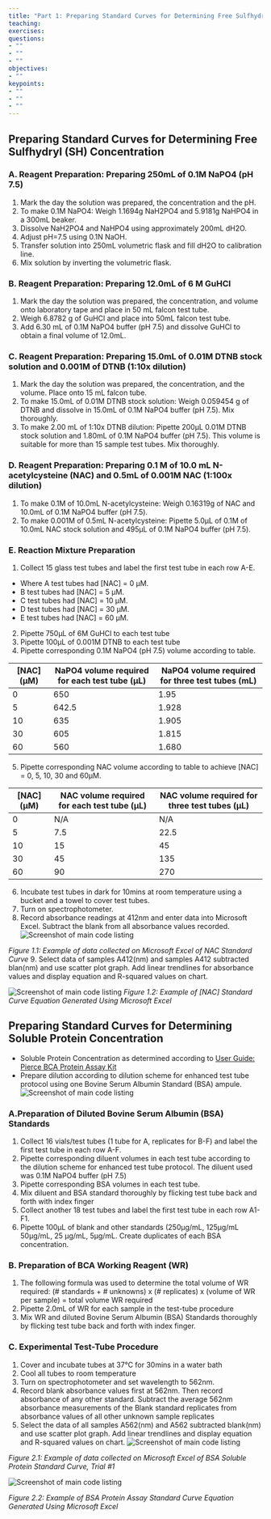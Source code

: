 ```yaml
---
title: "Part 1: Preparing Standard Curves for Determining Free Sulfhydryl (SH) and Soluble Protein"
teaching: 
exercises: 
questions:
- ""
- ""
- ""
objectives:
- ""
keypoints:
- ""
- ""
- ""
---
```


## Preparing Standard Curves for Determining Free Sulfhydryl (SH) Concentration

### A. Reagent Preparation: Preparing 250mL of 0.1M NaPO4 (pH 7.5)
1. Mark the day the solution was prepared, the concentration and the pH.
2. To make 0.1M NaPO4: Weigh 1.1694g NaH2PO4 and 5.9181g NaHPO4 in a 300mL beaker.
3. Dissolve NaH2PO4 and NaHPO4 using approximately 200mL dH2O.
4. Adjust pH=7.5 using 0.1N NaOH.
5. Transfer solution into 250mL volumetric flask and fill dH2O to calibration line.
6. Mix solution by inverting the volumetric flask.  

### B. Reagent Preparation: Preparing 12.0mL of 6 M GuHCl 
1. Mark the day the solution was prepared, the concentration, and volume onto laboratory tape and place in 50 mL falcon test tube.
2. Weigh 6.8782 g of GuHCl and place into 50mL falcon test tube. 
3. Add 6.30 mL of 0.1M NaPO4 buffer (pH 7.5) and dissolve GuHCl to obtain a final volume of 12.0mL.

### C. Reagent Preparation: Preparing 15.0mL of 0.01M DTNB stock solution and 0.001M of DTNB (1:10x dilution)
1. Mark the day the solution was prepared, the concentration, and the volume. Place onto 15 mL falcon tube.
2. To make 15.0mL of 0.01M DTNB stock solution: Weigh 0.059454 g of DTNB and dissolve in 15.0mL of 0.1M NaPO4 buffer (pH 7.5). Mix thoroughly.
3. To make 2.00 mL of 1:10x DTNB dilution: Pipette 200µL 0.01M DTNB stock solution and 1.80mL of 0.1M NaPO4 buffer (pH 7.5). This volume is suitable for more than 15 sample test tubes. Mix thoroughly.

### D. Reagent Preparation: Preparing 0.1 M of 10.0 mL N-acetylcysteine (NAC) and 0.5mL of 0.001M NAC (1:100x dilution) 
1. To make 0.1M of 10.0mL N-acetylcysteine: Weigh 0.16319g of NAC and 10.0mL of 0.1M NaPO4 buffer (pH 7.5).
2. To make 0.001M of 0.5mL N-acetylcysteine: Pipette 5.0µL of 0.1M of 10.0mL NAC stock solution and 495µL of 0.1M NaPO4 buffer (pH 7.5).

### E. Reaction Mixture Preparation
1. Collect 15 glass test tubes and label the first test tube in each row A-E. 
- Where A test tubes had [NAC] = 0 µM. 
- B test tubes had [NAC] = 5 µM. 
- C test tubes had [NAC] = 10 µM. 
- D test tubes had [NAC] = 30 µM. 
- E test tubes had [NAC] = 60 µM. 
2. Pipette 750µL of 6M GuHCl to each test tube 
3. Pipette 100µL of 0.001M DTNB to each test tube
4. Pipette corresponding 0.1M NaPO4 (pH 7.5) volume according to table.


|[NAC] (µM)  |NaPO4 volume required for each test tube (µL)|NaPO4 volume required for three test tubes (mL) | 
|------------|---------------------------------------------|------------------------------------------------|
|0           |650                                          |1.95                                            |
|5           |642.5                                        |1.928                                           |
|10          |635                                          |1.905                                           |
|30          |605                                          |1.815                                           |
|60          |560                                          |1.680                                           |

5. Pipette corresponding NAC volume according to table to achieve [NAC] = 0, 5, 10, 30 and 60µM. 


|[NAC] (µM)  |NAC volume required for each test tube (µL)  |NAC volume required for three test tubes (µL)   | 
|------------|---------------------------------------------|------------------------------------------------|
|0           |N/A                                          |N/A                                             |
|5           |7.5                                          |22.5                                            |
|10          |15                                           |45                                              |
|30          |45                                           |135                                             |
|60          |90                                           |270                                             |

6.	Incubate test tubes in dark for 10mins at room temperature using a bucket and a towel to cover test tubes. 
7.	Turn on spectrophotometer. 
8.	Record absorbance readings at 412nm and enter data into Microsoft Excel. Subtract the blank from all absorbance values recorded.
![Screenshot of main code listing](../fig/PART-1-figure1.1.jpg)
 
*Figure 1.1: Example of data collected on Microsoft Excel of NAC Standard Curve*
9. Select data of samples A412(nm) and samples A412 subtracted blan(nm) and use scatter plot graph. Add linear trendlines for absorbance values and display equation and R-squared values on chart.

![Screenshot of main code listing](../fig/PART-1-figure1.2.jpg)
*Figure 1.2: Example of [NAC] Standard Curve Equation Generated Using Microsoft Excel*

## Preparing Standard Curves for Determining Soluble Protein Concentration

- Soluble Protein Concentration as determined according to [User Guide: Pierce BCA Protein Assay Kit](https://www.urmc.rochester.edu/MediaLibraries/URMCMedia/labs/ritchlin-lab/documents/MAN0011430_Pierce_BCA_Protein_Asy_UG.pdf)
- Prepare dilution according to dilution scheme for enhanced test tube protocol using one Bovine Serum Albumin Standard (BSA) ampule.  
![Screenshot of main code listing](../fig/PART-1-figure1.3.png)

### A.Preparation of Diluted Bovine Serum Albumin (BSA) Standards
1. Collect 16 vials/test tubes (1 tube for A, replicates for B-F) and label the first test tube in each row A-F.
2. Pipette corresponding diluent volumes in each test tube according to the dilution scheme for enhanced test tube protocol. The diluent used was 0.1M NaPO4 buffer (pH 7.5) 
3. Pipette corresponding BSA volumes in each test tube. 
4. Mix diluent and BSA standard thoroughly by flicking test tube back and forth with index finger
5. Collect another 18 test tubes and label the first test tube in each row A1-F1.
6. Pipette 100µL of blank and other standards (250µg/mL, 125µg/mL 50µg/mL, 25 µg/mL, 5µg/mL. Create duplicates of each BSA concentration. 

### B. Preparation of BCA Working Reagent (WR)
1. The following formula was used to determine the total volume of WR required: 
(# standards + # unknowns) x (# replicates) x (volume of WR per sample) = total volume WR required 
2. Pipette 2.0mL of WR for each sample in the test-tube procedure
3. Mix WR and diluted Bovine Serum Albumin (BSA) Standards thoroughly by flicking test tube back and forth with index finger. 

### C. Experimental Test-Tube Procedure
1. Cover and incubate tubes at 37°C for 30mins in a water bath
2. Cool all tubes to room temperature 
3. Turn on spectrophotometer and set wavelength to 562nm. 
4. Record blank absorbance values first at 562nm. Then record absorbance of any other standard. Subtract the average 562nm absorbance measurements of the Blank standard replicates from absorbance values of all other unknown sample replicates  
5. Select the data of all samples A562(nm) and A562 subtracted blank(nm) and use scatter plot graph. Add linear trendlines and display equation and R-squared values on chart.
![Screenshot of main code listing](../fig/PART-1-figure.2.1.png)

*Figure 2.1: Example of data collected on Microsoft Excel of BSA Soluble Protein Standard Curve, Trial #1*

![Screenshot of main code listing](../fig/PART-1-figure2.2.png)

*Figure 2.2: Example of BSA Protein Assay Standard Curve Equation Generated Using Microsoft Excel*
